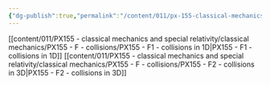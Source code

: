 ```yaml
---
{"dg-publish":true,"permalink":"/content/011/px-155-classical-mechanics-and-special-relativity/classical-mechanics/px-155-f-collisions/f-collisions/","noteIcon":"1","created":"2025-08-27T13:14:05.199+01:00","updated":"2024-11-26T19:57:30.000+00:00"}
---
```


[[content/011/PX155 - classical mechanics and special relativity/classical mechanics/PX155 - F - collisions/PX155 - F1 - collisions in 1D\|PX155 - F1 - collisions in 1D]]
[[content/011/PX155 - classical mechanics and special relativity/classical mechanics/PX155 - F - collisions/PX155 - F2 - collisions in 3D\|PX155 - F2 - collisions in 3D]]
